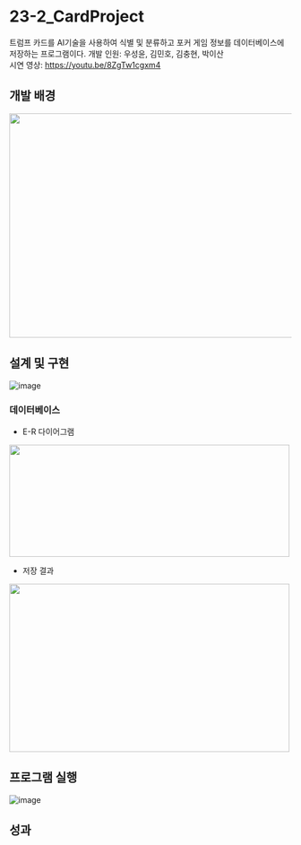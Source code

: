 # 23-2_CardProject
트럼프 카드를 AI기술을 사용하여 식별 및 분류하고 포커 게임 정보를 데이터베이스에 저장하는 프로그램이다.
개발 인원: 우성윤, 김민호, 김충현, 박이산   
시연 영상: https://youtu.be/8ZgTw1cgxm4   

## 개발 배경
<img src="https://github.com/user-attachments/assets/dfaa481d-28f0-4996-9505-ef32db6c03f5" width="600" height="400"/>

## 설계 및 구현
![image](https://github.com/user-attachments/assets/da63c015-b35e-442a-a0c6-5b861588c352)

### 데이터베이스
- E-R 다이어그램
<img src="https://github.com/user-attachments/assets/b88865ff-68c8-4013-8a39-2d5900078109" width="500" height="200"/>

- 저장 결과
<img src="https://github.com/user-attachments/assets/86a49f39-b63a-401e-9a2e-640cf380b1a3" width="500" height="300"/>

## 프로그램 실행
![image](https://github.com/user-attachments/assets/c3f882ad-72b9-4bec-9805-122b1c2fc936)

## 성과
